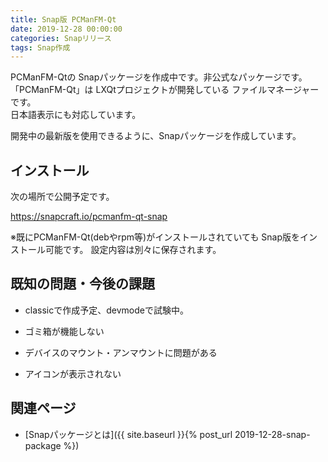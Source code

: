```yaml
---
title: Snap版 PCManFM-Qt
date: 2019-12-28 00:00:00
categories: Snapリリース
tags: Snap作成
---
```


PCManFM-Qtの Snapパッケージを作成中です。非公式なパッケージです。  
「PCManFM-Qt」は LXQtプロジェクトが開発している ファイルマネージャーです。  
日本語表示にも対応しています。

開発中の最新版を使用できるように、Snapパッケージを作成しています。

## インストール

次の場所で公開予定です。

<https://snapcraft.io/pcmanfm-qt-snap>

※既にPCManFM-Qt(debやrpm等)がインストールされていても Snap版をインストール可能です。
設定内容は別々に保存されます。

## 既知の問題・今後の課題

* classicで作成予定、devmodeで試験中。

* ゴミ箱が機能しない
* デバイスのマウント・アンマウントに問題がある
* アイコンが表示されない

## 関連ページ

- [Snapパッケージとは]({{ site.baseurl }}{% post_url 2019-12-28-snap-package %})
